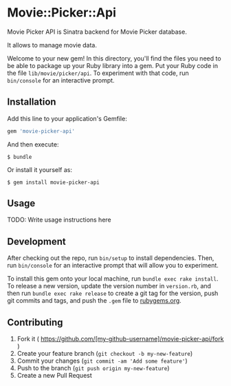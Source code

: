 # Movie::Picker::Api

Movie Picker API is Sinatra backend for Movie Picker database.

It allows to manage movie data.

Welcome to your new gem! In this directory, you'll find the files you need to be able to package up your Ruby library into a gem. Put your Ruby code in the file `lib/movie/picker/api`. To experiment with that code, run `bin/console` for an interactive prompt.

## Installation

Add this line to your application's Gemfile:

```ruby
gem 'movie-picker-api'
```

And then execute:

    $ bundle

Or install it yourself as:

    $ gem install movie-picker-api

## Usage

TODO: Write usage instructions here

## Development

After checking out the repo, run `bin/setup` to install dependencies. Then, run `bin/console` for an interactive prompt that will allow you to experiment.

To install this gem onto your local machine, run `bundle exec rake install`. To release a new version, update the version number in `version.rb`, and then run `bundle exec rake release` to create a git tag for the version, push git commits and tags, and push the `.gem` file to [rubygems.org](https://rubygems.org).

## Contributing

1. Fork it ( https://github.com/[my-github-username]/movie-picker-api/fork )
2. Create your feature branch (`git checkout -b my-new-feature`)
3. Commit your changes (`git commit -am 'Add some feature'`)
4. Push to the branch (`git push origin my-new-feature`)
5. Create a new Pull Request

